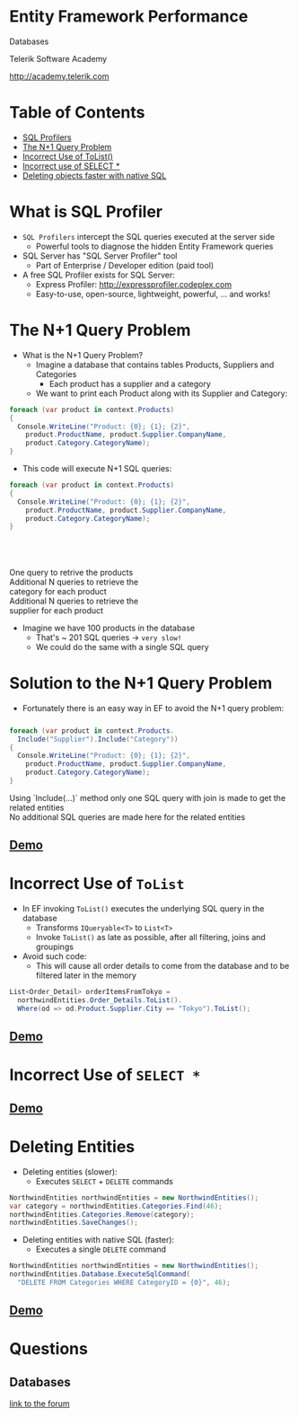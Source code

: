 <!-- section start -->

<!-- attr: {id: 'title', class: 'slide-title', hasScriptWrapper: true} -->

# Entity Framework Performance
<div class="signature">
    <p class="signature-course">Databases</p>
    <p class="signature-initiative">Telerik Software Academy</p>
    <a href="http://academy.telerik.com" class="signature-link">http://academy.telerik.com</a>
</div>

<!-- section start -->
<!-- attr: { id:'table-of-contents', class:'table-of-contents' } -->
# Table of Contents
* [SQL Profilers](#what-is-sql-profiler)
* [The N+1 Query Problem](#the-n+1-query-problem)
* [Incorrect Use of ToList()](#incorrect-use-of-tolist)
* [Incorrect use of SELECT *](#incorrect-use-of-select)
* [Deleting objects faster with native SQL](#deleting-entities)

<!-- section start -->
<!-- attr: { id:'what-is-sql-profiler', class:'slide-section', showInPresentation:true } -->
<!-- # SQL Profilers
## How to Trace All Executed SQL Commands? -->

# What is SQL Profiler
* `SQL Profilers` intercept the SQL queries executed at the server side
  * Powerful tools to diagnose the hidden Entity Framework queries
* SQL Server has "SQL Server Profiler" tool
  * Part of Enterprise / Developer edition (paid tool)
* A free SQL Profiler exists for SQL Server:
  * Express Profiler: http://expressprofiler.codeplex.com
  * Easy-to-use, open-source, lightweight, powerful, … and works!

<!-- attr: { class:'slide-section table-of-contents', showInPresentation:true } -->
<!-- # Express Profiler
## [Demo]()

<!-- section start -->
<!-- attr: { id:'the-n+1+query-problem', class:'slide-section', showInPresentation:true } -->
<!-- # The N+1 Query Problem
## What is the N+1 Query Problem and How to Avoid It? -->

# The N+1 Query Problem
* What is the N+1 Query Problem?
  * Imagine a database that contains tables Products, Suppliers and Categories
    * Each product has a supplier and a category
  * We want to print each Product along with its Supplier and Category:

```cs
foreach (var product in context.Products)
{
  Console.WriteLine("Product: {0}; {1}; {2}",
    product.ProductName, product.Supplier.CompanyName,
    product.Category.CategoryName);
}
```

<!-- attr: { hasScriptWrapper:true, showInPresentation:true } -->
<!-- # The N+1 Query Problem -->
* This code will execute N+1 SQL queries:

```cs
foreach (var product in context.Products)
{
  Console.WriteLine("Product: {0}; {1}; {2}",
    product.ProductName, product.Supplier.CompanyName,
    product.Category.CategoryName);
}
```

<div class="fragment" style="padding-top:10%">
  <div class="balloon" style="width:250px; left:67%; top:22%" >One query to retrive the products</div>
  <div class="balloon" style="width:250px; left:25%; top:47%" >Additional N queries to retrieve the category for each product</div>
  <div class="balloon" style="width:250px; left:70%; top:40%" >Additional N queries to retrieve the supplier for each product</div>

* Imagine we have 100 products in the database
  * That's ~ 201 SQL queries -> `very slow!`
  * We could do the same with a single SQL query
</div>

<!-- attr: { hasScriptWrapper:true } -->
# Solution to the N+1 Query Problem
* Fortunately there is an easy way in EF to avoid the N+1 query problem:
<div style="margin-top:5%"></div>

```cs
foreach (var product in context.Products.
  Include("Supplier").Include("Category"))
{
  Console.WriteLine("Product: {0}; {1}; {2}",
    product.ProductName, product.Supplier.CompanyName,
    product.Category.CategoryName);
}
```

<div class="fragment">
  <div class="balloon" style="width:500px; left:40%; top:40%" >Using `Include(…)` method only one SQL query with join is made to get the related entities</div>
  <div class="balloon" style="width:500px; left:40%; top:80%" >No additional SQL queries are made here for the related entities</div>
</div>

<!-- attr: { class:'slide-section table-of-contents', showInPresentation:true } -->
<!-- # Solution to the N+1 Query Problem -->
## [Demo]()

<!-- section start -->
<!-- attr: { id:'incorrect-use-of-tolist', class:'slide-section', showInPresentation:true } -->
<!-- # Incorrect Use of `ToList()`
## How ToList() Can Significantly Affect the Performance -->

<!-- attr: { style:'font-size:0.95em' } -->
# Incorrect Use of `ToList`
* In EF invoking `ToList()` executes the underlying SQL query in the database
  * Transforms `IQueryable<T>` to `List<T>`
  * Invoke `ToList()` as late as possible, after all filtering, joins and groupings
* Avoid such code:
  * This will cause all order details to come from the database and to be filtered later in the memory

```cs
List<Order_Detail> orderItemsFromTokyo =
  northwindEntities.Order_Details.ToList().
  Where(od => od.Product.Supplier.City == "Tokyo").ToList();
```

<!-- attr: { class:'slide-section table-of-contents', showInPresentation:true } -->
<!-- # Incorrect Use of ToList() -->
## [Demo]()

<!-- attr: {  id:'incorrect-use-of-select', class:'slide-section table-of-contents', showInPresentation:true } -->
# Incorrect Use of `SELECT *`
## [Demo]()

<!-- section start -->
<!-- attr: { id:'deleting-entities', class:'slide-section', showInPresentation:true } -->
<!-- # Deleting Entities Faster with Native SQL Query -->

<!-- attr: { style:'font-size:0.95em' } -->
# Deleting Entities
* Deleting entities (slower):
  * Executes `SELECT` + `DELETE` commands

```cs
NorthwindEntities northwindEntities = new NorthwindEntities();
var category = northwindEntities.Categories.Find(46);
northwindEntities.Categories.Remove(category);
northwindEntities.SaveChanges();
```

* Deleting entities with native SQL (faster):
  * Executes a single `DELETE` command

```cs
NorthwindEntities northwindEntities = new NorthwindEntities();
northwindEntities.Database.ExecuteSqlCommand(
  "DELETE FROM Categories WHERE CategoryID = {0}", 46);
```

<!-- attr: { class:'slide-section table-of-contents', showInPresentation:true } -->
<!-- # Deleting Entities Faster with Native SQL Query -->
## [Demo]()

<!-- section start -->
<!-- attr: { id:'questions', class:'slide-section', showInPresentation:true } -->
# Questions
## Databases
[link to the forum]()
